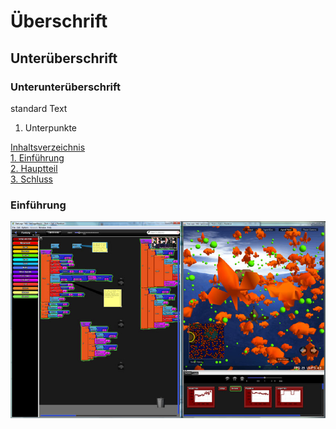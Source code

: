 # Überschrift
## Unterüberschrift
### Unterunterüberschrift
standard Text
1. Unterpunkte

[Inhaltsverzeichnis](#0)  
[1. Einführung](#1)  
[2. Hauptteil](#2)  
[3. Schluss](#3)  

### Einführung<a name="1"></a>

![bsp starlogtng](images/starlogotng_bsp.jpg "Screenshot von StarLogoTNG")
